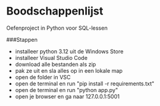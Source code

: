 ﻿# Boodschappenlijst
Oefenproject in Python voor SQL-lessen

###Stappen
- installeer python 3.12 uit de Windows Store
- installeer Visual Studio Code
- download alle bestanden als zip
- pak ze uit en sla alles op in een lokale map
- open de folder in VSC
- open de terminal en run "pip install -r requirements.txt"
- open de terminal en run "python app.py"
- open je browser en ga naar 127.0.0.1:5001
